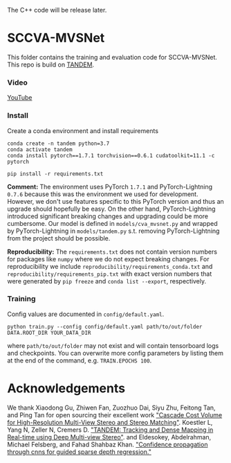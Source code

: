 The C++ code will be release later.

# SCCVA-MVSNet
This folder contains the training and evaluation code for SCCVA-MVSNet.
This repo is build on [TANDEM](https://github.com/tum-vision/tandem).


### Video
[YouTube](https://youtu.be/CMhcLmH12_Q)

### Install
Create a conda environment and install requirements
```
conda create -n tandem python=3.7
conda activate tandem
conda install pytorch==1.7.1 torchvision==0.6.1 cudatoolkit=11.1 -c pytorch

pip install -r requirements.txt
```

**Comment:** The environment uses PyTorch `1.7.1` and PyTorch-Lightning `0.7.6` because this was the environment we used for development. However, we don't use features specific to this PyTorch version and thus an upgrade should hopefully be easy. On the other hand, PyTorch-Lightning introduced significant breaking changes and upgrading could be more cumbersome. Our model is defined in `models/cva_mvsnet.py` and wrapped by PyTorch-Lightning in `models/tandem.py` s.t. removing PyTorch-Lightning from the project should be possible.

**Reproducibility:** The `requirements.txt` does not contain version numbers for packages like `numpy` where we do not expect breaking changes. For reproducibility we include `reproducibility/requirements_conda.txt` and `reproducibility/requirements_pip.txt` with exact version numbers that were generated by `pip freeze` and `conda list --export`, respectively.

### Training
Config values are documented in `config/default.yaml`. 

```
python train.py --config config/default.yaml path/to/out/folder DATA.ROOT_DIR YOUR_DATA_DIR
```
where `path/to/out/folder` may not exist and will contain tensorboard logs and checkpoints. You can overwrite more config parameters by listing them at the end of the command, e.g. `TRAIN.EPOCHS 100`.

# Acknowledgements
We thank Xiaodong Gu, Zhiwen Fan, Zuozhuo Dai, Siyu Zhu, Feitong Tan, and Ping Tan for open sourcing their excellent work ["Cascade Cost Volume for High-Resolution Multi-View Stereo and Stereo Matching"](https://github.com/alibaba/cascade-stereo).
Koestler L, Yang N, Zeller N, Cremers D. ["TANDEM: Tracking and Dense Mapping in Real-time using Deep Multi-view Stereo"](https://github.com/tum-vision/tandem).
and Eldesokey, Abdelrahman, Michael Felsberg, and Fahad Shahbaz Khan. ["Confidence propagation through cnns for guided sparse depth regression."](https://github.com/abdo-eldesokey/nconv)

